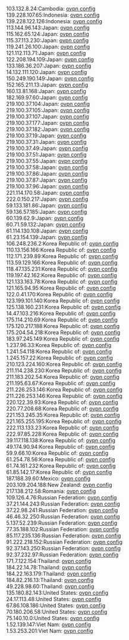 103.132.8.24:Cambodia: [ovpn config](vpn/103_132_8_24.ovpn)  
139.228.107.65:Indonesia: [ovpn config](vpn/139_228_107_65.ovpn)  
139.228.122.126:Indonesia: [ovpn config](vpn/139_228_122_126.ovpn)  
113.144.96.143:Japan: [ovpn config](vpn/113_144_96_143.ovpn)  
115.162.65.124:Japan: [ovpn config](vpn/115_162_65_124.ovpn)  
115.37.113.230:Japan: [ovpn config](vpn/115_37_113_230.ovpn)  
119.241.26.100:Japan: [ovpn config](vpn/119_241_26_100.ovpn)  
121.112.113.71:Japan: [ovpn config](vpn/121_112_113_71.ovpn)  
122.208.194.109:Japan: [ovpn config](vpn/122_208_194_109.ovpn)  
133.186.36.207:Japan: [ovpn config](vpn/133_186_36_207.ovpn)  
14.132.111.120:Japan: [ovpn config](vpn/14_132_111_120.ovpn)  
150.249.190.149:Japan: [ovpn config](vpn/150_249_190_149.ovpn)  
152.165.211.13:Japan: [ovpn config](vpn/152_165_211_13.ovpn)  
160.13.81.168:Japan: [ovpn config](vpn/160_13_81_168.ovpn)  
182.169.97.60:Japan: [ovpn config](vpn/182_169_97_60.ovpn)  
219.100.37.104:Japan: [ovpn config](vpn/219_100_37_104.ovpn)  
219.100.37.105:Japan: [ovpn config](vpn/219_100_37_105.ovpn)  
219.100.37.107:Japan: [ovpn config](vpn/219_100_37_107.ovpn)  
219.100.37.177:Japan: [ovpn config](vpn/219_100_37_177.ovpn)  
219.100.37.182:Japan: [ovpn config](vpn/219_100_37_182.ovpn)  
219.100.37.19:Japan: [ovpn config](vpn/219_100_37_19.ovpn)  
219.100.37.31:Japan: [ovpn config](vpn/219_100_37_31.ovpn)  
219.100.37.49:Japan: [ovpn config](vpn/219_100_37_49.ovpn)  
219.100.37.51:Japan: [ovpn config](vpn/219_100_37_51.ovpn)  
219.100.37.55:Japan: [ovpn config](vpn/219_100_37_55.ovpn)  
219.100.37.58:Japan: [ovpn config](vpn/219_100_37_58.ovpn)  
219.100.37.86:Japan: [ovpn config](vpn/219_100_37_86.ovpn)  
219.100.37.87:Japan: [ovpn config](vpn/219_100_37_87.ovpn)  
219.100.37.96:Japan: [ovpn config](vpn/219_100_37_96.ovpn)  
221.114.170.58:Japan: [ovpn config](vpn/221_114_170_58.ovpn)  
222.0.150.217:Japan: [ovpn config](vpn/222_0_150_217.ovpn)  
59.133.181.86:Japan: [ovpn config](vpn/59_133_181_86.ovpn)  
59.136.57.185:Japan: [ovpn config](vpn/59_136_57_185.ovpn)  
60.139.62.9:Japan: [ovpn config](vpn/60_139_62_9.ovpn)  
60.71.59.132:Japan: [ovpn config](vpn/60_71_59_132.ovpn)  
61.114.130.108:Japan: [ovpn config](vpn/61_114_130_108.ovpn)  
61.23.154.139:Japan: [ovpn config](vpn/61_23_154_139.ovpn)  
106.248.236.2:Korea Republic of: [ovpn config](vpn/106_248_236_2.ovpn)  
110.13.156.166:Korea Republic of: [ovpn config](vpn/110_13_156_166.ovpn)  
112.171.239.89:Korea Republic of: [ovpn config](vpn/112_171_239_89.ovpn)  
113.59.129.166:Korea Republic of: [ovpn config](vpn/113_59_129_166.ovpn)  
118.47.135.231:Korea Republic of: [ovpn config](vpn/118_47_135_231.ovpn)  
119.197.42.162:Korea Republic of: [ovpn config](vpn/119_197_42_162.ovpn)  
121.133.163.78:Korea Republic of: [ovpn config](vpn/121_133_163_78.ovpn)  
121.165.94.95:Korea Republic of: [ovpn config](vpn/121_165_94_95.ovpn)  
122.0.41.170:Korea Republic of: [ovpn config](vpn/122_0_41_170.ovpn)  
123.199.101.140:Korea Republic of: [ovpn config](vpn/123_199_101_140.ovpn)  
125.138.160.231:Korea Republic of: [ovpn config](vpn/125_138_160_231.ovpn)  
14.47.103.216:Korea Republic of: [ovpn config](vpn/14_47_103_216.ovpn)  
175.114.210.69:Korea Republic of: [ovpn config](vpn/175_114_210_69.ovpn)  
175.120.217.188:Korea Republic of: [ovpn config](vpn/175_120_217_188.ovpn)  
175.204.54.218:Korea Republic of: [ovpn config](vpn/175_204_54_218.ovpn)  
183.97.245.149:Korea Republic of: [ovpn config](vpn/183_97_245_149.ovpn)  
1.237.96.33:Korea Republic of: [ovpn config](vpn/1_237_96_33.ovpn)  
1.241.54.118:Korea Republic of: [ovpn config](vpn/1_241_54_118.ovpn)  
1.245.157.22:Korea Republic of: [ovpn config](vpn/1_245_157_22.ovpn)  
210.123.224.160:Korea Republic of: [ovpn config](vpn/210_123_224_160.ovpn)  
211.114.238.230:Korea Republic of: [ovpn config](vpn/211_114_238_230.ovpn)  
211.183.202.54:Korea Republic of: [ovpn config](vpn/211_183_202_54.ovpn)  
211.195.63.67:Korea Republic of: [ovpn config](vpn/211_195_63_67.ovpn)  
211.226.253.146:Korea Republic of: [ovpn config](vpn/211_226_253_146.ovpn)  
211.226.253.146:Korea Republic of: [ovpn config](vpn/211_226_253_146.ovpn)  
220.122.39.93:Korea Republic of: [ovpn config](vpn/220_122_39_93.ovpn)  
220.77.208.68:Korea Republic of: [ovpn config](vpn/220_77_208_68.ovpn)  
221.153.245.35:Korea Republic of: [ovpn config](vpn/221_153_245_35.ovpn)  
221.165.255.195:Korea Republic of: [ovpn config](vpn/221_165_255_195.ovpn)  
222.113.133.23:Korea Republic of: [ovpn config](vpn/222_113_133_23.ovpn)  
222.97.85.228:Korea Republic of: [ovpn config](vpn/222_97_85_228.ovpn)  
39.117.118.138:Korea Republic of: [ovpn config](vpn/39_117_118_138.ovpn)  
49.174.90.94:Korea Republic of: [ovpn config](vpn/49_174_90_94.ovpn)  
59.9.66.10:Korea Republic of: [ovpn config](vpn/59_9_66_10.ovpn)  
61.254.78.56:Korea Republic of: [ovpn config](vpn/61_254_78_56.ovpn)  
61.74.161.232:Korea Republic of: [ovpn config](vpn/61_74_161_232.ovpn)  
61.85.142.17:Korea Republic of: [ovpn config](vpn/61_85_142_17.ovpn)  
187.188.39.60:Mexico: [ovpn config](vpn/187_188_39_60.ovpn)  
203.109.204.188:New Zealand: [ovpn config](vpn/203_109_204_188.ovpn)  
217.138.212.58:Romania: [ovpn config](vpn/217_138_212_58.ovpn)  
109.126.4.76:Russian Federation: [ovpn config](vpn/109_126_4_76.ovpn)  
37.21.144.243:Russian Federation: [ovpn config](vpn/37_21_144_243.ovpn)  
37.22.98.241:Russian Federation: [ovpn config](vpn/37_22_98_241.ovpn)  
46.46.32.250:Russian Federation: [ovpn config](vpn/46_46_32_250.ovpn)  
5.137.52.239:Russian Federation: [ovpn config](vpn/5_137_52_239.ovpn)  
77.35.188.102:Russian Federation: [ovpn config](vpn/77_35_188_102.ovpn)  
85.117.235.136:Russian Federation: [ovpn config](vpn/85_117_235_136.ovpn)  
91.222.218.152:Russian Federation: [ovpn config](vpn/91_222_218_152.ovpn)  
92.37.143.250:Russian Federation: [ovpn config](vpn/92_37_143_250.ovpn)  
92.37.232.97:Russian Federation: [ovpn config](vpn/92_37_232_97.ovpn)  
171.7.122.154:Thailand: [ovpn config](vpn/171_7_122_154.ovpn)  
184.22.14.78:Thailand: [ovpn config](vpn/184_22_14_78.ovpn)  
184.22.163.179:Thailand: [ovpn config](vpn/184_22_163_179.ovpn)  
184.82.216.13:Thailand: [ovpn config](vpn/184_82_216_13.ovpn)  
49.228.98.60:Thailand: [ovpn config](vpn/49_228_98_60.ovpn)  
135.180.82.143:United States: [ovpn config](vpn/135_180_82_143.ovpn)  
24.17.113.48:United States: [ovpn config](vpn/24_17_113_48.ovpn)  
67.86.108.186:United States: [ovpn config](vpn/67_86_108_186.ovpn)  
70.180.206.58:United States: [ovpn config](vpn/70_180_206_58.ovpn)  
75.140.10.0:United States: [ovpn config](vpn/75_140_10_0.ovpn)  
1.52.139.147:Viet Nam: [ovpn config](vpn/1_52_139_147.ovpn)  
1.53.253.201:Viet Nam: [ovpn config](vpn/1_53_253_201.ovpn)  
